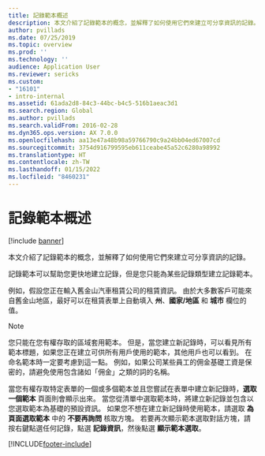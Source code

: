 ```yaml
---
title: 記錄範本概述
description: 本文介紹了記錄範本的概念，並解釋了如何使用它們來建立可分享資訊的記錄。
author: pvillads
ms.date: 07/25/2019
ms.topic: overview
ms.prod: ''
ms.technology: ''
audience: Application User
ms.reviewer: sericks
ms.custom:
- "16101"
- intro-internal
ms.assetid: 61ada2d8-84c3-44bc-b4c5-516b1aeac3d1
ms.search.region: Global
ms.author: pvillads
ms.search.validFrom: 2016-02-28
ms.dyn365.ops.version: AX 7.0.0
ms.openlocfilehash: aa13e47a48b98a59766790c9a24bb04ed67007cd
ms.sourcegitcommit: 3754d916799595eb611ceabe45a52c6280a98992
ms.translationtype: HT
ms.contentlocale: zh-TW
ms.lasthandoff: 01/15/2022
ms.locfileid: "8460231"
---
```

# <a name="record-templates-overview"></a>記錄範本概述

[!include [banner](../includes/banner.md)]

本文介紹了記錄範本的概念，並解釋了如何使用它們來建立可分享資訊的記錄。

記錄範本可以幫助您更快地建立記錄，但是您只能為某些記錄類型建立記錄範本。

例如，假設您正在輸入舊金山汽車租賃公司的租賃資訊。 由於大多數客戶可能來自舊金山地區，最好可以在租賃表單上自動填入 **州**、**國家/地區** 和 **城市** 欄位的值。

> [!NOTE]
> 您只能在您有權存取的區域套用範本。 但是，當您建立新記錄時，可以看見所有範本標題，如果您正在建立可供所有用戶使用的範本，其他用戶也可以看到。 在命名範本時一定要考慮到這一點。 例如，如果公司某些員工的佣金基礎工資是保密的，請避免使用包含諸如「佣金」之類的詞的名稱。

當您有權存取特定表單的一個或多個範本並且您嘗試在表單中建立新記錄時，**選取一個範本** 頁面則會顯示出來。 當您從清單中選取範本時，將建立新記錄並包含以您選取範本為基礎的預設資訊。 如果您不想在建立新記錄時使用範本，請選取 **為頁面選取範本** 中的 **不要再詢問** 核取方塊。 若要再次顯示範本選取對話方塊，請按右鍵點選任何記錄，點選 **記錄資訊**，然後點選 **顯示範本選取**。


[!INCLUDE[footer-include](../../../includes/footer-banner.md)]
